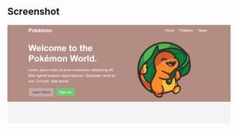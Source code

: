 ## Screenshot
![alt text](https://github.com/hoangnhuhoai/projects/blob/master/%5Bsass%5D%20pokemon-landing-page/screen-shot.png?raw=true)
